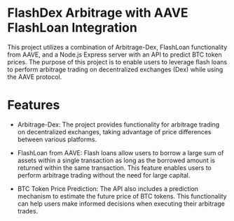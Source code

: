 # FlashDex Arbitrage with AAVE FlashLoan Integration
This project utilizes a combination of Arbitrage-Dex, FlashLoan functionality from AAVE, and a Node.js Express server with an API to predict BTC token prices. The purpose of this project is to enable users to leverage flash loans to perform arbitrage trading on decentralized exchanges (Dex) while using the AAVE protocol.

# Features 
* Arbitrage-Dex: The project provides functionality for arbitrage trading on decentralized exchanges, taking advantage of price differences between various platforms.

* FlashLoan from AAVE: Flash loans allow users to borrow a large sum of assets within a single transaction as long as the borrowed amount is returned within the same transaction. This feature enables users to perform arbitrage trading without the need for large capital.

* BTC Token Price Prediction: The API also includes a prediction mechanism to estimate the future price of BTC tokens. This functionality can help users make informed decisions when executing their arbitrage trades.
